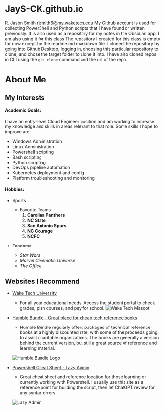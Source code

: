 # JayS-CK.github.io
R. Jason Smith
rjsmith6@my.waketech.edu
My Github account is used for collecting PowerShell and Python scripts that I have found or written previously. It is also used as a repository for my notes in the Obsidian app. I am also using it for this class
The repository I created for this class is empty for now except for the readme.md markdown file. 
I cloned the repository by going into Github Desktop, logging in, choosing this particular repository to clone, and chose the target folder to clone it into. I have also cloned repos in CLI using the `git clone` command and the url of the repo.





# About Me

## My Interests

#### Academic Goals:
I have an entry-level Cloud Engineer position and am working to increase my knowledge and skills in areas relevant to that role. Some skills I hope to improve are:
 * Windows Administration
 * Linux Administration
 * Powershell scripting
 * Bash scripting
 * Python scripting
 * DevOps pipeline automation
 * Kubernetes deployment and config
 * Platform troubleshooting and monitoring

 #### Hobbies:

 * Sports
    * Favorite Teams
        1. **Carolina Panthers**
        2. **NC State**
        3. **San Antonio Spurs**
        4. **NC Courage**
        5. **NCFC**

* Fandoms
    * *Star Wars*
    * *Marvel Cinematic Universe*
    * *The Office*

## Websites I Recommend

* [Wake Tech University](https://www.waketech.edu) 
    * For all your educational needs. Access the student portal to check grades, plan courses, and pay for school.
    ![Wake Tech Mascot](https://www.waketech.edu/sites/default/files/styles/785x441/public/paragraphs/news/lead-images/Athletics%20New%20Image.png?itok=9JzZ5ECN)

* [Humble Bundle - Great place for cheap tech reference books](https://www.humblebundle.com/books) 
    * Humble Bundle regularly offers packages of technical reference books at a highly discounted rate, with some of the proceeds going to assist charitable organizations. The books are generally a version behind the current version, but still a great source of reference and learning material.

    ![Humble Bundle Logo](https://cdn.humblebundle.com/static/hashed/4814f84495cd679571cb94896978da3825562075.svg)

* [Powershell Cheat Sheet - Lazy Admin](https://lazyadmin.nl/powershell/powershell-cheat-sheet/) 
    * Great cheat sheet and reference location for those learning or currently working with Powershell. I usually use this site as a reference point for building the script, then let ChatGPT review for any syntax errors.

    ![Lazy Admin](https://lazyadmin.nl/wp-content/uploads/2024/03/lazyadmin-2024-white-251-25.svg)